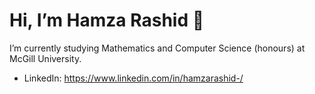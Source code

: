 # Hi, I’m Hamza Rashid 👋
I’m currently studying Mathematics and Computer Science (honours) at McGill University.
- LinkedIn: https://www.linkedin.com/in/hamzarashid-/


